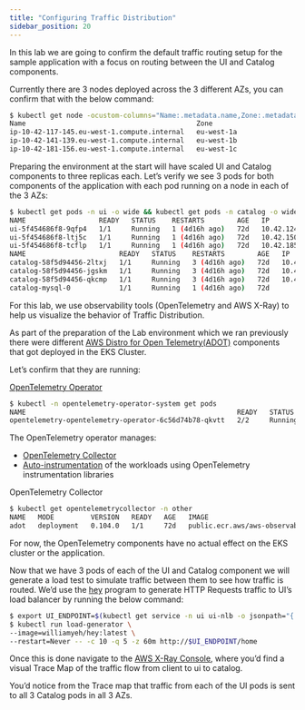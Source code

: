 ```yaml
---
title: "Configuring Traffic Distribution"
sidebar_position: 20
---
```


In this lab we are going to confirm the default traffic routing setup for the sample application with a focus on routing between the UI and Catalog components.

Currently there are 3 nodes deployed across the 3 different AZs, you can confirm that with the below command: 


```bash
$ kubectl get node -ocustom-columns="Name:.metadata.name,Zone:.metadata.labels.topology\.kubernetes\.io/zone"
Name                                          Zone
ip-10-42-117-145.eu-west-1.compute.internal   eu-west-1a
ip-10-42-141-139.eu-west-1.compute.internal   eu-west-1b
ip-10-42-181-156.eu-west-1.compute.internal   eu-west-1c
```

Preparing the environment at the start will have scaled UI and Catalog components to three replicas each. Let’s verify we see 3 pods for both components of the application with each pod running on a node in each of the 3 AZs:


```bash
$ kubectl get pods -n ui -o wide && kubectl get pods -n catalog -o wide
NAME                  READY   STATUS    RESTARTS        AGE   IP              NODE                                          NOMINATED NODE   READINESS GATES
ui-5f454686f8-9qfp4   1/1     Running   1 (4d16h ago)   72d   10.42.124.229   ip-10-42-117-145.eu-west-1.compute.internal   <none>           <none>
ui-5f454686f8-ltj5c   1/1     Running   1 (4d16h ago)   72d   10.42.150.160   ip-10-42-141-139.eu-west-1.compute.internal   <none>           <none>
ui-5f454686f8-tcflp   1/1     Running   1 (4d16h ago)   72d   10.42.185.85    ip-10-42-181-156.eu-west-1.compute.internal   <none>           <none>
NAME                       READY   STATUS    RESTARTS        AGE   IP              NODE                                          NOMINATED NODE   READINESS GATES
catalog-58f5d94456-2ltxj   1/1     Running   3 (4d16h ago)   72d   10.42.116.225   ip-10-42-117-145.eu-west-1.compute.internal   <none>           <none>
catalog-58f5d94456-jgskm   1/1     Running   3 (4d16h ago)   72d   10.42.150.167   ip-10-42-141-139.eu-west-1.compute.internal   <none>           <none>
catalog-58f5d94456-qkcmp   1/1     Running   3 (4d16h ago)   72d   10.42.185.86    ip-10-42-181-156.eu-west-1.compute.internal   <none>           <none>
catalog-mysql-0            1/1     Running   1 (4d16h ago)   72d  
```

For this lab, we use observability tools (OpenTelemetry and AWS X-Ray) to help us visualize the behavior of Traffic Distribution.

As part of the preparation of the Lab environment which we ran previously there were different [AWS Distro for Open Telemetry(ADOT)](https://aws.amazon.com/otel/) components that got deployed in the EKS Cluster. 

Let’s confirm that they are running:

[OpenTelemetry Operator](https://github.com/open-telemetry/opentelemetry-operator)

```bash
$ kubectl -n opentelemetry-operator-system get pods
NAME                                                    READY   STATUS    RESTARTS        AGE
opentelemetry-opentelemetry-operator-6c56d74b78-qkvtt   2/2     Running   2 (4d16h ago)   78d
```

The OpenTelemetry operator manages:

- [OpenTelemetry Collector](https://github.com/open-telemetry/opentelemetry-collector)
- [Auto-instrumentation](https://opentelemetry.io/docs/concepts/instrumentation/automatic/) of the workloads using OpenTelemetry instrumentation libraries

OpenTelemetry Collector

```bash
$ kubectl get opentelemetrycollector -n other
NAME   MODE         VERSION   READY   AGE   IMAGE                                                         MANAGEMENT
adot   deployment   0.104.0   1/1     72d   public.ecr.aws/aws-observability/aws-otel-collector:v0.40.0   managed
```

For now, the OpenTelemetry components have no actual effect on the EKS cluster or the application.



Now that we have 3 pods of each of the UI and Catalog component we will generate a load test to simulate traffic between them to see how traffic is routed. We’d use the [hey](https://github.com/rakyll/hey) program to generate HTTP Requests traffic to UI’s load balancer by running the below command:



```bash
$ export UI_ENDPOINT=$(kubectl get service -n ui ui-nlb -o jsonpath="{.status.loadBalancer.ingress[*].hostname}{'\n'}")
$ kubectl run load-generator \
--image=williamyeh/hey:latest \
--restart=Never -- -c 10 -q 5 -z 60m http://$UI_ENDPOINT/home
```


Once this is done navigate to the [AWS X-Ray Console](https://console.aws.amazon.com/xray/home), where you’d find a visual Trace Map of the traffic flow from client to ui to catalog.


You’d notice from the Trace map that traffic from each of the UI pods is sent to all 3 Catalog pods in all 3 AZs.
